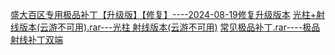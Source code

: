 [盛大百区专用极品补丁【升级版】【修复】----2024-08-19修复升级版本](1ys.us.kg/盛大百区专用极品补丁【升级版】.rar)
[光柱+射线版本(云游不可用).rar---光柱 射线版本(云游不可用)](1ys.us.kg/光柱%20射线版本(云游不可用).rar)
[常见极品补丁.rar----极品射线补丁双端](1ys.us.kg/DnItems极品补丁.rar)
